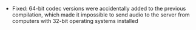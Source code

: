 - Fixed: 64-bit codec versions were accidentally added to the previous compilation, which made it impossible to send audio to the server from computers with 32-bit operating systems installed